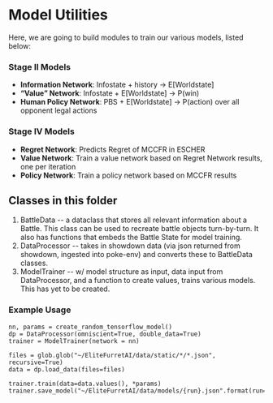 # Model Utilities
Here, we are going to build modules to train our various models, listed below:

### Stage II Models
- **Information Network**: Infostate + history → E[Worldstate]
- **“Value” Network**: Infostate + E[Worldstate] → P(win)
- **Human Policy Network**: PBS + E[Worldstate] → P(action) over all opponent legal actions

### Stage IV Models
- **Regret Network**: Predicts Regret of MCCFR in ESCHER
- **Value Network**: Train a value network based on Regret Network results, one per iteration
- **Policy Network**: Train a policy network based on MCCFR results

## Classes in this folder
1. BattleData -- a dataclass that stores all relevant information about a Battle. This class can be used to recreate battle objects turn-by-turn. It also has functions that embeds the Battle State for model training.
2. DataProcessor -- takes in showdown data (via json returned from showdown, ingested into poke-env) and converts these to BattleData classes.
3. ModelTrainer -- w/ model structure as input, data input from DataProcessor, and a function to create values, trains various models. This has yet to be created.

### Example Usage
```
nn, params = create_random_tensorflow_model()
dp = DataProcessor(omniscient=True, double_data=True)
trainer = ModelTrainer(network = nn)

files = glob.glob("~/EliteFurretAI/data/static/*/*.json", recursive=True)
data = dp.load_data(files=files)

trainer.train(data=data.values(), *params)
trainer.save_model("~/EliteFurretAI/data/models/{run}.json".format(run=trainer.run_id))
```
